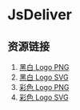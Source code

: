 # JsDeliver

## 资源链接

1. [黑白 Logo PNG](https://cdn.jsdelivr.net/gh/yuumixcode/OdinToolkitsDocumentation@main/cdn-assets/logo-odintoolkits-2bit-noshadow.png)
2. [黑白 Logo SVG](https://cdn.jsdelivr.net/gh/yuumixcode/OdinToolkitsDocumentation@main/cdn-assets/logo-odintoolkits-2bit-noshadow.svg)
3. [彩色 Logo PNG](https://cdn.jsdelivr.net/gh/yuumixcode/OdinToolkitsDocumentation@main/cdn-assets/logo-odintoolkits-color-noshadow.png)
4. [彩色 Logo SVG](https://cdn.jsdelivr.net/gh/yuumixcode/OdinToolkitsDocumentation@main/cdn-assets/logo-odintoolkits-color-noshadow.svg)
